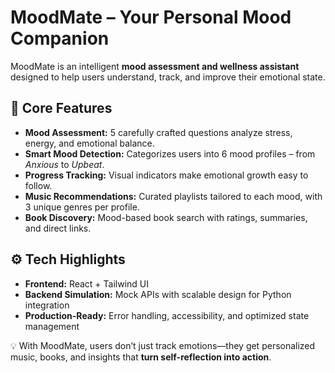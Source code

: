# MoodMate – Your Personal Mood Companion  

MoodMate is an intelligent **mood assessment and wellness assistant** designed to help users understand, track, and improve their emotional state.  

## 🌟 Core Features
- **Mood Assessment:** 5 carefully crafted questions analyze stress, energy, and emotional balance.  
- **Smart Mood Detection:** Categorizes users into 6 mood profiles – from *Anxious* to *Upbeat*.  
- **Progress Tracking:** Visual indicators make emotional growth easy to follow.  
- **Music Recommendations:** Curated playlists tailored to each mood, with 3 unique genres per profile.  
- **Book Discovery:** Mood-based book search with ratings, summaries, and direct links.  

## ⚙️ Tech Highlights
- **Frontend:** React + Tailwind UI  
- **Backend Simulation:** Mock APIs with scalable design for Python integration  
- **Production-Ready:** Error handling, accessibility, and optimized state management  

💡 With MoodMate, users don’t just track emotions—they get personalized music, books, and insights that **turn self-reflection into action**.
